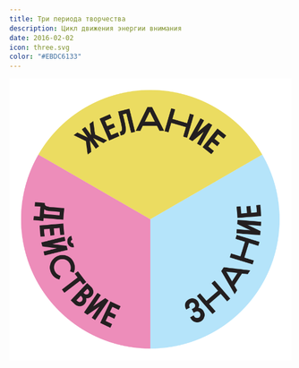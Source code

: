 ```yaml
---
title: Три периода творчества
description: Цикл движения энергии внимания
date: 2016-02-02
icon: three.svg
color: "#EBDC6133"
---
```


![](./three.svg)
